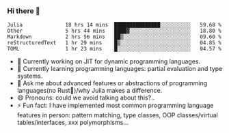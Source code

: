 
### Hi there 👋

<!--START_SECTION:waka-->
```text
Julia              18 hrs 14 mins  ███████████████░░░░░░░░░░   59.68 % 
Other              5 hrs 44 mins   ████▓░░░░░░░░░░░░░░░░░░░░   18.80 % 
Markdown           2 hrs 56 mins   ██▒░░░░░░░░░░░░░░░░░░░░░░   09.60 % 
reStructuredText   1 hr 29 mins    █▒░░░░░░░░░░░░░░░░░░░░░░░   04.85 % 
TOML               1 hr 23 mins    █░░░░░░░░░░░░░░░░░░░░░░░░   04.57 % 
```
<!--END_SECTION:waka-->

- 🔭 Currently working on JIT for dynamic programming languages.
- 🌱 Currently learning programming languages: partial evaluation and type systems.
- 💬 Ask me about advanced features or abstractions of programming languages(no Rust🤔)/why Julia makes a difference.
- 😄 Pronouns: could we avoid talking about this?..
- ⚡ Fun fact: I have implemented most common programming language features in person: pattern matching, type classes, OOP classes/virtual tables/interfaces, xxx polymorphisms...

<!--
**thautwarm/thautwarm** is a ✨ _special_ ✨ repository because its `README.md` (this file) appears on your GitHub profile.

Here are some ideas to get you started:

- 🔭 I’m currently working on ...
- 🌱 I’m currently learning ...
- 👯 I’m looking to collaborate on ...
- 🤔 I’m looking for help with ...
- 💬 Ask me about ...
- 📫 How to reach me: ...
- 😄 Pronouns: ...
- ⚡ Fun fact: ...
-->
